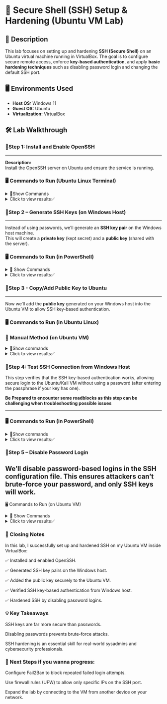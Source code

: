 # 🔐 Secure Shell (SSH) Setup & Hardening (Ubuntu VM Lab)

## 📖 Description
This lab focuses on setting up and hardening **SSH (Secure Shell)** on an Ubuntu virtual machine running in VirtualBox. The goal is to configure secure remote access, enforce **key-based authentication**, and apply **basic hardening techniques** such as disabling password login and changing the default SSH port.

## 🖥️ Environments Used
- **Host OS:** Windows 11  
- **Guest OS:** Ubuntu  
- **Virtualization:** VirtualBox  

## 🛠️ Lab Walkthrough

### 🔹Step 1: Install and Enable OpenSSH
---
**Description:**  
Install the OpenSSH server on Ubuntu and ensure the service is running.

### 🖥️ Commands to Run (Ubuntu Linux Terminal)
<details>
  <summary>📌Show Commands  </summary>

  ```bash
  # Update system packages
  sudo apt update && sudo apt upgrade -y

  # Install the OpenSSH server package
  sudo apt install openssh-server -y

  # Enable and start the SSH service
  sudo systemctl enable ssh
  sudo systemctl start ssh

  # Check SSH service status
  sudo systemctl status ssh
```
 </details>
  <details>
    <summary>Click to view results✅</summary>
<p align="center">✅Execution of commands resulted in SSH being active and running✅!
<img src="https://i.imgur.com/tvAz3SS.png" height="60%" width="60%" alt="SSH Setup"/>
 </details>

### 🔹Step 2 – Generate SSH Keys (on Windows Host)
---
Instead of using passwords, we’ll generate an **SSH key pair** on the Windows host machine.  
This will create a **private key** (kept secret) and a **public key** (shared with the server).  



### 🖥️ Commands to Run (in PowerShell)

<details>
<summary>📌 Show Commands</summary>

```powershell
# Generate a new 4096-bit RSA key pair
ssh-keygen -t rsa -b 4096
```
</details>
  <details>
    <summary>Click to view results✅</summary>
    <p>
👉 Two files are created inside your `~/.ssh/` directory:<p>
-**id_rsa** → 🔒 Private key(keep this safe, do **not** share)<p>
-**id_rsa.pub** → 🔑 Public key (this will be copied to the Ubuntu VM in Step 3)<p>
  <p align="center">
<img src="https://i.imgur.com/3pErgXH.png" height="60%" width="60%" alt="SSH Setup"/>
 </details>
 
### 🔹Step 3 - Copy/Add Public Key to Ubuntu  
---
Now we’ll add the **public key** generated on your Windows host into the Ubuntu VM to allow SSH key-based authentication.  

### 🖥️ Commands to Run (in Ubuntu Linux)

### 🔑 Manual Method (on Ubuntu VM)  

<details>
  <summary>📌Show commands</summary>

```bash
# 1. Create the .ssh directory with secure permissions
mkdir -p ~/.ssh && chmod 700 ~/.ssh  

# 2. Edit or create the authorized_keys file
nano ~/.ssh/authorized_keys  

# (Paste the contents of your Windows host's id_rsa.pub here)
# Save with CTRL+O, exit with CTRL+X

# 3. Secure the authorized_keys file
chmod 600 ~/.ssh/authorized_keys
```
</details>
 <details>
  <summary>Click to view results✅</summary> 
You'll know when your in the file on your VM Lab when it looks like this: <p>
  <p align="center">
<img src="https://i.imgur.com/sC89QGH.png" height="60%" width="60%" alt="SSH Setup"/>    <p>
   <p>
After adding the SSH public key and fixing permissions, I verified the setup: <p>

```bash
ls -ld ~/.ssh
ls -l ~/.ssh/authorized_keys
```
  <p align="center">
<img src="https://i.imgur.com/U6buB5p.png" height="60%" width="60%" alt="SSH Setup"/>

 
Explanation:

.ssh directory (drwx------) → 700<p>
- d     → it’s a directory<p>
- rwx   → the owner (you) can read, write, and enter<p>
- ------ → everyone else cannot see or access<p>

authorized_keys file (-rw-------) → 600<p>
- -  → it’s a file<p>
- rw-   → the owner can read and write (manage keys)<p>
- ------ → everyone else cannot read or change it<p>

File sizes (4096 for folder, 725 for file) → just how much data is inside, not related to permissions<p>
 </details>
 
### 🔹Step 4: Test SSH Connection from Windows Host

This step verifies that the SSH key-based authentication works, allowing secure login to the Ubuntu/Kali VM without using a password (after entering the passphrase if your key has one). <p>
**Be Prepared to encounter some roadblocks as this step can be challenging when troubleshooting possible issues**<p>


---
### 🖥️ Commands to Run (in PowerShell)
<details>
  <summary>📌Show commands</summary>


```powershell
# Connect to the VM using the private key
ssh -i $env:USERPROFILE\.ssh\id_rsa <username>@<vm-ip>
```
Notes:
- Replace <username> with your VM user<p>
- Replace <vm-ip> with your VM’s IP address.<p>
- If your key has a passphrase, you will be prompted to enter it once.<p>
</details>
 <details>
  <summary>Click to view results✅</summary> 
<p>
When successful, you should see:<p>
  <p align="center">
<img src="https://i.imgur.com/aiJXZXW.png" height="60%" width="60%" alt="SSH Setup"/>
    <p>
Explanation :<p>
  
-Private Key (id_rsa): Stays on your Windows host; used to authenticate you to the VM.<p>

-Public Key (id_rsa.pub): Stored on the VM in ~/.ssh/authorized_keys.<p>

-SSH first checks if the key pair matches. If correct, it logs you in without asking for your VM password.<p>

-The passphrase on your private key is an additional security layer. You can keep it for safety or remove it if you want automatic login.<p>

-The warning about .zsh_history is not related to SSH and can be ignored or fixed separately.<p>
</details>

### 🔹Step 5 – Disable Password Login

We’ll disable password-based logins in the SSH configuration file. This ensures attackers can’t brute-force your password, and only SSH keys will work.
---

🖥️ Commands to Run (on Ubuntu VM)
<details> <summary>📌 Show Commands</summary>
  
  ```bash
# Open the SSH configuration file
sudo nano /etc/ssh/sshd_config

# Inside the file, find and update this line:

PasswordAuthentication no     # Disable password login


Save and exit (CTRL + O, then CTRL + X).

# Restart SSH service to apply changes
sudo systemctl restart ssh
```
This is inside the SSH configuration file: <p>
  <p align="center">

<img src="https://i.imgur.com/DP0Ygmi.png" height="60%" width="60%" alt="SSH Setup"/>
    <p>
  This is restarting SSH before attempting to connect to VM using Host with just Passkey: <p>
        <p align="center">
<img src="https://i.imgur.com/cNZrw03.png" height="60%" width="60%" alt="SSH Setup"/>
    <p>
</details>

<details> <summary>Click to view results✅</summary>

Password logins are now disabled.

SSH now accepts connections only with keys.

When successful, you should see:<p>
  <p align="center">
<img src="https://i.imgur.com/mJigi33.png" height="60%" width="60%" alt="SSH Setup"/>
    <p>
 </details>

### 📝 Closing Notes

In this lab, I successfully set up and hardened SSH on my Ubuntu VM inside VirtualBox:

✅ Installed and enabled OpenSSH.

✅ Generated SSH key pairs on the Windows host.

✅ Added the public key securely to the Ubuntu VM.

✅ Verified SSH key-based authentication from Windows host.

✅ Hardened SSH by disabling password logins.

### 💡 Key Takeaways

SSH keys are far more secure than passwords.

Disabling passwords prevents brute-force attacks.

SSH hardening is an essential skill for real-world sysadmins and cybersecurity professionals.


### 🚀 Next Steps if you wanna progress:

Configure Fail2Ban to block repeated failed login attempts.

Use firewall rules (UFW) to allow only specific IPs on the SSH port.

Expand the lab by connecting to the VM from another device on your network.
 
